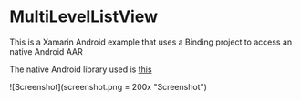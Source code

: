# MultiLevelListView
This is a Xamarin Android example that uses a Binding project to access an native Android AAR

The native Android library used is [this](https://github.com/open-rnd/android-multi-level-listview)

![Screenshot](screenshot.png = 200x "Screenshot") 
